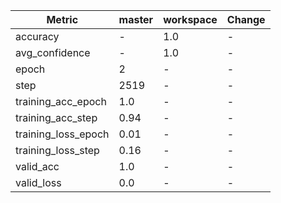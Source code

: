 | Metric              | master   | workspace   | Change   |
|---------------------|----------|-------------|----------|
| accuracy            | -        | 1.0         | -        |
| avg_confidence      | -        | 1.0         | -        |
| epoch               | 2        | -           | -        |
| step                | 2519     | -           | -        |
| training_acc_epoch  | 1.0      | -           | -        |
| training_acc_step   | 0.94     | -           | -        |
| training_loss_epoch | 0.01     | -           | -        |
| training_loss_step  | 0.16     | -           | -        |
| valid_acc           | 1.0      | -           | -        |
| valid_loss          | 0.0      | -           | -        |

